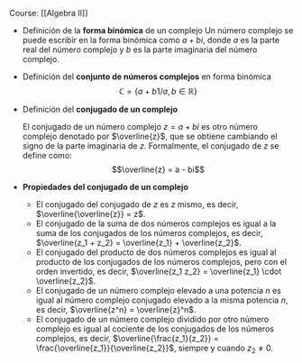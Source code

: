 Course: [[Algebra II]]


- Definición de la **forma binómica** de un complejo
    Un número complejo se puede escribir en la forma binómica como $a + bi$, donde $a$ es la parte real del número complejo y $b$ es la parte imaginaria del número complejo.
   
- Definición del **conjunto de números complejos** en forma binómica $$\mathbb{C}=\{a+b1/a,b\in\mathbb{R}\}$$
   
- Definición del **conjugado de un complejo**
    
    El conjugado de un número complejo $z = a + bi$ es otro número complejo denotado por $\overline{z}$, que se obtiene cambiando el signo de la parte imaginaria de $z$. Formalmente, el conjugado de $z$ se define como:$$\overline{z} = a - bi$$

- **Propiedades del conjugado de un complejo** 
	- El conjugado del conjugado de $z$ es $z$ mismo, es decir, $\overline{\overline{z}} = z$.
	- El conjugado de la suma de dos números complejos es igual a la suma de los conjugados de los números complejos, es decir, $\overline{z_1 + z_2} = \overline{z_1} + \overline{z_2}$.
	- El conjugado del producto de dos números complejos es igual al producto de los conjugados de los números complejos, pero con el orden invertido, es decir, $\overline{z_1 z_2} = \overline{z_1} \cdot \overline{z_2}$.
	- El conjugado de un número complejo elevado a una potencia $n$ es igual al número complejo conjugado elevado a la misma potencia $n$, es decir, $\overline{z^n} = \overline{z}^n$.
	- El conjugado de un número complejo dividido por otro número complejo es igual al cociente de los conjugados de los números complejos, es decir, $\overline{\frac{z_1}{z_2}} = \frac{\overline{z_1}}{\overline{z_2}}$, siempre y cuando $z_2 \neq 0$.
